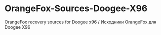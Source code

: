 # OrangeFox-Sources-Doogee-X96
OrangeFox recovery sources for Doogee x96 / Исходники OrangeFox для Doogee X96 
